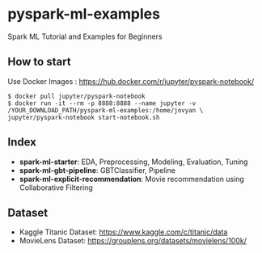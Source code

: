 # pyspark-ml-examples
Spark ML Tutorial and Examples for Beginners

## How to start
Use Docker Images : https://hub.docker.com/r/jupyter/pyspark-notebook/

```
$ docker pull jupyter/pyspark-notebook
$ docker run -it --rm -p 8888:8888 --name jupyter -v /YOUR_DOWNLOAD_PATH/pyspark-ml-examples:/home/jovyan \
jupyter/pyspark-notebook start-notebook.sh
```

## Index
- **spark-ml-starter**: EDA, Preprocessing, Modeling, Evaluation, Tuning
- **spark-ml-gbt-pipeline**: GBTClassifier, Pipeline
- **spark-ml-explicit-recommendation**: Movie recommendation using Collaborative Filtering

## Dataset
- Kaggle Titanic Dataset: https://www.kaggle.com/c/titanic/data
- MovieLens Dataset: https://grouplens.org/datasets/movielens/100k/
